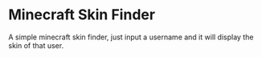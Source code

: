 # Minecraft Skin Finder

A simple minecraft skin finder, just input a username and it will display the skin of that user.
